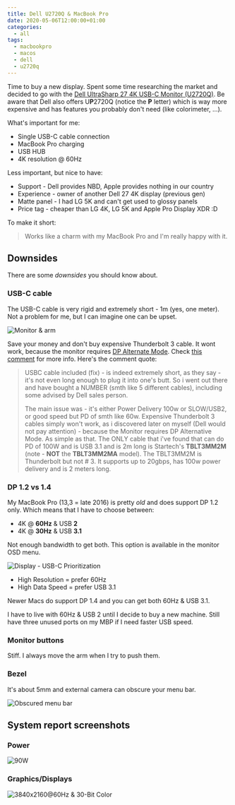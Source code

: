 ```yaml
---
title: Dell U2720Q & MacBook Pro
date: 2020-05-06T12:00:00+01:00
categories:
  - all
tags:
  - macbookpro
  - macos
  - dell
  - u2720q
---
```


Time to buy a new display. Spent some time researching the market and decided to go with
the [Dell UltraSharp 27 4K USB-C Monitor (U2720Q)](https://www.dell.com/lt/business/p/dell-u2720q-monitor/pd). Be aware that Dell also offers U**P**2720Q (notice the **P** letter)
which is way more expensive and has features you probably don't need (like colorimeter, ...).

<!--more-->

What's important for me:

* Single USB-C cable connection
* MacBook Pro charging
* USB HUB
* 4K resolution @ 60Hz

Less important, but nice to have:

* Support - Dell provides NBD, Apple provides nothing in our country
* Experience - owner of another Dell 27 4K display (previous gen)
* Matte panel - I had LG 5K and can't get used to glossy panels
* Price tag - cheaper than LG 4K, LG 5K and Apple Pro Display XDR :D

To make it short:

> Works like a charm with my MacBook Pro and I'm really happy with it.

## Downsides

There are some _downsides_ you should know about.

### USB-C cable

The USB-C cable is very rigid and extremely short - 1m (yes, one meter). Not a problem for me, but I can imagine one can be upset.

![Monitor & arm](/images/dell-u2720q/arm.jpeg)

Save your money and don't buy expensive Thunderbolt 3 cable. It wont work, because the monitor requires
[DP Alternate Mode](https://www.anandtech.com/show/8558/displayport-alternate-mode-for-usb-typec-announced). Check [this comment](https://www.reddit.com/r/Monitors/comments/f4avo3/dell_u2720q_review/fhrr1ja/)
for more info. Here's the comment quote:

> USBC cable included (fix) - is indeed extremely short, as they say - it's not even long enough to plug it into one's butt. So i went out there and have bought a NUMBER (smth like 5 different cables), including some advised by Dell sales person.
>
> The main issue was - it's either Power Delivery 100w or SLOW/USB2, or good speed but PD of smth like 60w. Expensive Thunderbolt 3 cables simply won't work, as i discovered later on myself (Dell would not pay attention) - because the Monitor requires DP Alternative Mode. As simple as that. The ONLY cable that i've found that can do PD of 100W and is USB 3.1 and is 2m long is Startech's **TBLT3MM2M** (note - **NOT** the **TBLT3MM2MA** model). The TBLT3MM2M is Thunderbolt but not # 3. It supports up to 20gbps, has 100w power delivery and is 2 meters long.

### DP 1.2 vs 1.4

My MacBook Pro (13,3 = late 2016) is pretty _old_ and does support DP 1.2 only. Which means that I have
to choose between:

* 4K @ **60Hz** & USB **2**
* 4K @ **30Hz** & USB **3.1**

Not enough bandwidth to get both. This option is available in the monitor OSD menu.

![Display - USB-C Prioritization](/images/dell-u2720q/usb-c-prioritization.jpeg)

* High Resolution = prefer 60Hz
* High Data Speed = prefer USB 3.1

Newer Macs do support DP 1.4 and you can get both 60Hz & USB 3.1.

I have to live with 60Hz & USB 2 until I decide to buy a new machine. Still have three
unused ports on my MBP if I need faster USB speed.

### Monitor buttons

Stiff. I always move the arm when I try to push them.

### Bezel

It's about 5mm and external camera can obscure your menu bar.

![Obscured menu bar](/images/dell-u2720q/camera.jpeg)

## System report screenshots

### Power

![90W](/images/dell-u2720q/power-sysinfo.png)

### Graphics/Displays

![3840x2160@60Hz & 30-Bit Color](/images/dell-u2720q/display-sysinfo.png)
